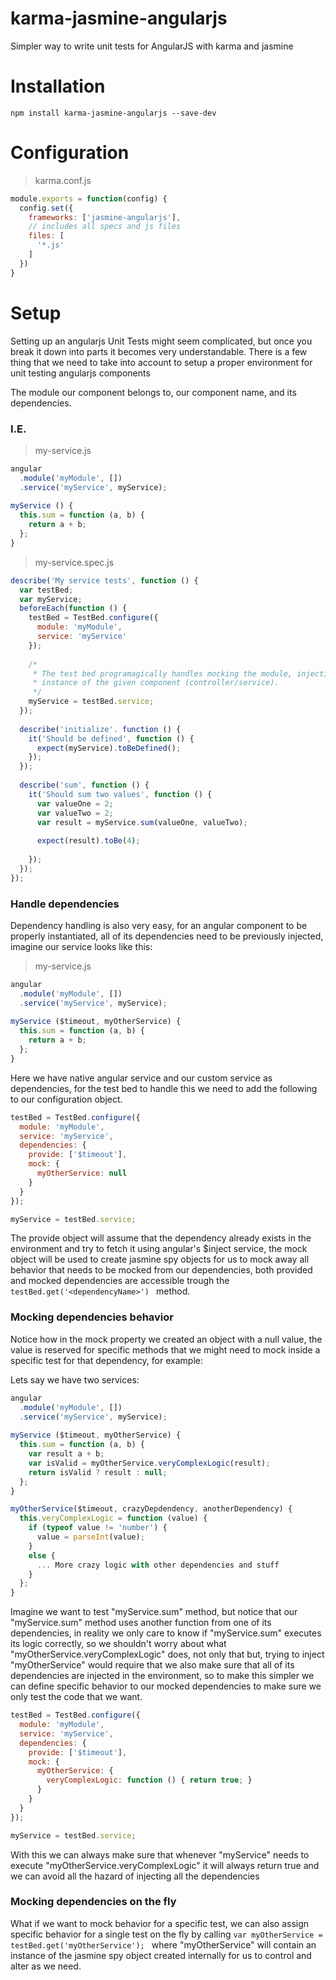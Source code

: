 # karma-jasmine-angularjs
Simpler way to write unit tests for AngularJS with karma and jasmine

# Installation
```
npm install karma-jasmine-angularjs --save-dev
```

# Configuration
> karma.conf.js
```javascript
module.exports = function(config) {
  config.set({
    frameworks: ['jasmine-angularjs'],
    // includes all specs and js files
    files: [
      '*.js'
    ]
  })
}
```

# Setup
Setting up an angularjs Unit Tests might seem complicated, but once you break it down into parts it becomes very understandable.
There is a few thing that we need to take into account to setup a proper environment for unit testing angularjs components

The module our component belongs to, our component name, and its dependencies.

### I.E.

> my-service.js
```javascript
angular
  .module('myModule', [])
  .service('myService', myService);
 
myService () {
  this.sum = function (a, b) {
    return a + b;
  };
}
```

> my-service.spec.js
```javascript
describe('My service tests', function () {
  var testBed;
  var myService;
  beforeEach(function () {
    testBed = TestBed.configure({
      module: 'myModule',
      service: 'myService'
    });
    
    /*
     * The test bed programagically handles mocking the module, injecting the service and returning an 
     * instance of the given component (controller/service).
     */
    myService = testBed.service;
  });
  
  describe('initialize'. function () {
    it('Should be defined', function () {
      expect(myService).toBeDefined();
    });
  });
  
  describe('sum', function () {
    it('Should sum two values', function () {
      var valueOne = 2;
      var valueTwo = 2;
      var result = myService.sum(valueOne, valueTwo);
      
      expect(result).toBe(4);
      
    });
  });
});
```
### Handle dependencies

Dependency handling is also very easy, for an angular component to be properly instantiated, all of its dependencies need to be previously injected, imagine our service looks like this:

> my-service.js
```javascript
angular
  .module('myModule', [])
  .service('myService', myService);
 
myService ($timeout, myOtherService) {
  this.sum = function (a, b) {
    return a + b;
  };
}
```

Here we have native angular service and our custom service as dependencies, for the test bed to handle this we need to add the following to our configuration object.

```javascript
testBed = TestBed.configure({
  module: 'myModule',
  service: 'myService',
  dependencies: {
    provide: ['$timeout'],
    mock: {
      myOtherService: null
    }
  }
});

myService = testBed.service;
```

The provide object will assume that the dependency already exists in the environment and try to fetch it using angular's $inject service, the mock object will be used to create jasmine spy objects for us to mock away all behavior that needs to be mocked from our dependencies,
both provided and mocked dependencies are accessible trough the ```testBed.get('<dependencyName>') ``` method.

### Mocking dependencies behavior

Notice how in the mock property we created an object with a null value, the value is reserved for specific methods that we might need to mock inside a specific test for that dependency, for example:

Lets say we have two services:
```javascript
angular
  .module('myModule', [])
  .service('myService', myService);
 
myService ($timeout, myOtherService) {
  this.sum = function (a, b) {
    var result a + b;
    var isValid = myOtherService.veryComplexLogic(result);
    return isValid ? result : null;
  };
}

myOtherService($timeout, crazyDepdendency, anotherDependency) {
  this.veryComplexLogic = function (value) {
    if (typeof value != 'number') {
      value = parseInt(value);
    }
    else {
      ... More crazy logic with other dependencies and stuff
    }
  };
}
```

Imagine we want to test "myService.sum" method, but notice that our "myService.sum" method uses another function from one of its dependencies, in reality we only care to know if "myService.sum" executes its logic correctly, so we shouldn't worry about what "myOtherService.veryComplexLogic" does, not only that but, trying to inject "myOtherService" would require that we also make sure that all of its dependencies are injected in the environment, so to make this simpler we can define specific behavior to our mocked dependencies to make sure we only test the code that we want.

```javascript
testBed = TestBed.configure({
  module: 'myModule',
  service: 'myService',
  dependencies: {
    provide: ['$timeout'],
    mock: {
      myOtherService: {
        veryComplexLogic: function () { return true; }
      }
    }
  }
});

myService = testBed.service;
```

With this we can always make sure that whenever "myService" needs to execute "myOtherService.veryComplexLogic" it will always return true and we can avoid all the hazard of injecting all the dependencies

### Mocking dependencies on the fly

What if we want to mock behavior for a specific test, we can also assign specific behavior for a single test on the fly by calling ```var myOtherService = testBed.get('myOtherService'); ``` where "myOtherService" will contain an instance of the jasmine spy object created internally for us to control and alter as we need.

